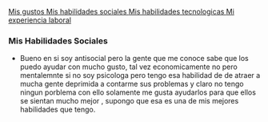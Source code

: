 [ Mis gustos ](./gustos)[ Mis habilidades sociales ](./sociales.md)[ Mis habilidades tecnologicas ](./tecnologicas.md)[Mi experiencia laboral](./experiencia.md)

### Mis Habilidades Sociales 

- Bueno en si soy antisocial pero la gente que me conoce sabe que los puedo ayudar con mucho gusto, tal vez economicamente no pero mentalemnte si no soy psicologa pero tengo  esa habilidad de de atraer a mucha gente deprimida a contarme  sus problemas  y claro no tengo ningun porblema con ello solamente me gusta  ayudarlos para que ellos se sientan mucho mejor , supongo que esa es una de mis mejores habilidades que tengo.
